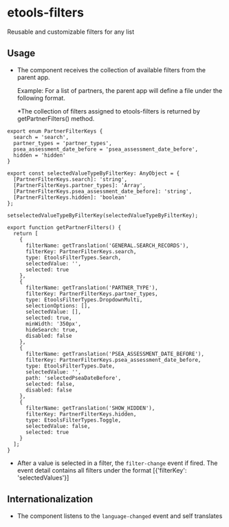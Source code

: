 # etools-filters

Reusable and customizable filters for any list

## Usage

- The component receives the collection of available filters from the parent app.

  Example:
  For a list of partners, the parent app will define a file under the following format.

  \*The collection of filters assigned to etools-filters is returned by getPartnerFilters() method.

```
export enum PartnerFilterKeys {
  search = 'search',
  partner_types = 'partner_types',
  psea_assessment_date_before = 'psea_assessment_date_before',
  hidden = 'hidden'
}

export const selectedValueTypeByFilterKey: AnyObject = {
  [PartnerFilterKeys.search]: 'string',
  [PartnerFilterKeys.partner_types]: 'Array',
  [PartnerFilterKeys.psea_assessment_date_before]: 'string',
  [PartnerFilterKeys.hidden]: 'boolean'
};

setselectedValueTypeByFilterKey(selectedValueTypeByFilterKey);

export function getPartnerFilters() {
  return [
    {
      filterName: getTranslation('GENERAL.SEARCH_RECORDS'),
      filterKey: PartnerFilterKeys.search,
      type: EtoolsFilterTypes.Search,
      selectedValue: '',
      selected: true
    },
    {
      filterName: getTranslation('PARTNER_TYPE'),
      filterKey: PartnerFilterKeys.partner_types,
      type: EtoolsFilterTypes.DropdownMulti,
      selectionOptions: [],
      selectedValue: [],
      selected: true,
      minWidth: '350px',
      hideSearch: true,
      disabled: false
    },
    {
      filterName: getTranslation('PSEA_ASSESSMENT_DATE_BEFORE'),
      filterKey: PartnerFilterKeys.psea_assessment_date_before,
      type: EtoolsFilterTypes.Date,
      selectedValue: '',
      path: 'selectedPseaDateBefore',
      selected: false,
      disabled: false
    },
    {
      filterName: getTranslation('SHOW_HIDDEN'),
      filterKey: PartnerFilterKeys.hidden,
      type: EtoolsFilterTypes.Toggle,
      selectedValue: false,
      selected: true
    }
  ];
}
```

- After a value is selected in a filter, the `filter-change` event if fired. The event detail contains all filters under the format [{'filterKey': 'selectedValues'}]

## Internationalization

- The component listens to the `language-changed` event and self translates
